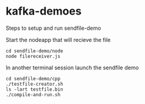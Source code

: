 # kafka-demoes

Steps to setup and run sendfile-demo

Start the nodeapp that will recieve the file
```
cd sendfile-demo/node
node filereceiver.js
```

In another terminal session launch the sendfile demo

```
cd sendfile-demo/cpp
./testfile-creator.sh
ls -lart testfile.bin
./compile-and-run.sh
```